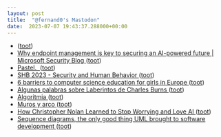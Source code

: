 ```yaml
---
layout: post
title:  "@fernand0's Mastodon"
date:  2023-07-07 19:43:37.288000+00:00
---
```

*  [ ](https://social.owlcode.tech/@sergiotarxz) ([toot](https://mastodon.social/@fernand0/110674510956974924))
*  [Why endpoint management is key to securing an AI-powered future \| Microsoft Security Blog ](https://www.microsoft.com/en-us/security/blog/2023/06/26/why-endpoint-management-is-key-to-securing-an-ai-powered-future) ([toot](https://mastodon.social/@fernand0/110674063888885901))
*  [Pastel.  ](https://avecesunafoto.wordpress.com/2023/07/07/pastel-2) ([toot](https://mastodon.social/@fernand0/110673967592807915))
*  [SHB 2023 - Security and Human Behavior ](https://www.heinz.cmu.edu/~acquisti/SHB2023) ([toot](https://mastodon.social/@fernand0/110673765810195818))
*  [6 barriers to computer science education for girls in Europe ](https://blog.google/around-the-globe/google-europe/computer-science-education-girls-) ([toot](https://mastodon.social/@fernand0/110673590805355734))
*  [Algunas palabras sobre Laberintos de Charles Burns ](https://blogs.20minutos.es/motel-margot/2023/06/21/algunas-palabras-sobre-laberintos-de-charles-burns) ([toot](https://mastodon.social/@fernand0/110673298246299434))
*  [Algoritmia ](https://javguerra.github.io/2023-06-24-algoritmia) ([toot](https://mastodon.social/@fernand0/110672510014852617))
*  [Muros y arco ](https://www.flickr.com/photos/fernand0/53006873152) ([toot](https://mastodon.social/@fernand0/110672408716207580))
*  [How Christopher Nolan Learned to Stop Worrying and Love AI  ](https://www.wired.com/story/christopher-nolan-oppenheimer-ai-apocalypse/) ([toot](https://mastodon.social/@fernand0/110672363071091553))
*  [Sequence diagrams, the only good thing UML brought to software development ](https://www.mermaidchart.com/blog/posts/sequence-diagrams-the-good-thing-uml-brought-to-software-development) ([toot](https://mastodon.social/@fernand0/110672032468340813))
